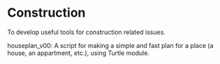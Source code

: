 # Construction
To develop useful tools for construction related issues.

houseplan_v00:  A script for making a simple and fast plan for a place (a house, an appartment, etc.), using Turtle module.
